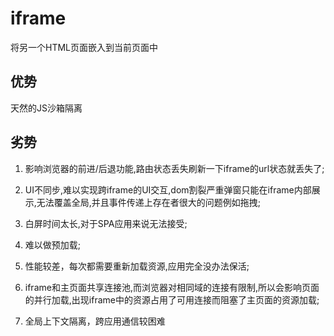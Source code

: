 # iframe

将另一个HTML页面嵌入到当前页面中

## 优势

天然的JS沙箱隔离

## 劣势

1. 影响浏览器的前进/后退功能,路由状态丢失刷新一下iframe的url状态就丢失了;

2. UI不同步,难以实现跨iframe的UI交互,dom割裂严重弹窗只能在iframe内部展示,无法覆盖全局,并且事件传递上存在者很大的问题例如拖拽;

3. 白屏时间太长,对于SPA应用来说无法接受;

4. 难以做预加载;

5. 性能较差，每次都需要重新加载资源,应用完全没办法保活;

6. iframe和主页面共享连接池,而浏览器对相同域的连接有限制,所以会影响页面的并行加载,出现iframe中的资源占用了可用连接而阻塞了主页面的资源加载;

5. 全局上下文隔离，跨应用通信较困难